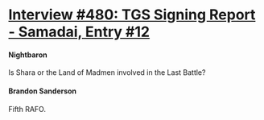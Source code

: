 # [Interview #480: TGS Signing Report - Samadai, Entry #12](https://www.theoryland.com/intvmain.php?i=480#12)

#### Nightbaron

Is Shara or the Land of Madmen involved in the Last Battle?

#### Brandon Sanderson

Fifth RAFO.

